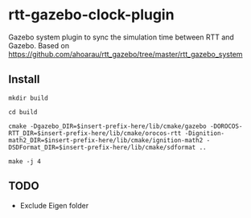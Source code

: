 # rtt-gazebo-clock-plugin
Gazebo system plugin to sync the simulation time between RTT and Gazebo. Based on https://github.com/ahoarau/rtt_gazebo/tree/master/rtt_gazebo_system

## Install

`mkdir build`

`cd build`

`cmake -Dgazebo_DIR=$insert-prefix-here/lib/cmake/gazebo -DOROCOS-RTT_DIR=$insert-prefix-here/lib/cmake/orocos-rtt -Dignition-math2_DIR=$insert-prefix-here/lib/cmake/ignition-math2 -DSDFormat_DIR=$insert-prefix-here/lib/cmake/sdformat ..`

`make -j 4`

## TODO

- Exclude Eigen folder
